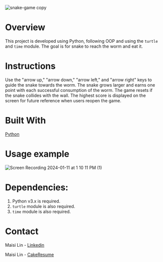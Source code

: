 ![snake-game copy](https://github.com/maisi1120/photo/assets/156170308/616ec541-fcad-4827-846b-0635770c78ca)


# Overview
This project is developed using Python, following OOP and using the `turtle` and `time` module. The goal is for snake to reach the worm and eat it.

# Instructions
Use the "arrow up," "arrow down," "arrow left," and "arrow right" keys to guide the snake towards the worm. The snake grows larger and earns one point with each successful consumption of the worm. The game resets if the snake collides with the wall. The highest score is displayed on the screen for future reference when users reopen the game.


# Built With
[Python](https://www.python.org/downloads/)


# Usage example
![Screen Recording 2024-01-11 at 1 10 11 PM (1)](https://github.com/maisi1120/photo/assets/156170308/ee135687-0ac4-414b-afee-b9bac152b509)




# Dependencies:

1. Python v3.x is required.
2. `turtle` module is also required.
3. `time` module is also required.

# Contact
Maisi Lin - [Linkedin](https://www.linkedin.com/in/maisi-lin-b66503228/)

Maisi Lin - [CakeResume](https://www.cakeresume.com/dashboard)
